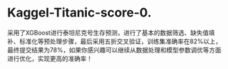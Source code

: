 # Kaggel-Titanic-score-0.

采用了XGBoost进行泰坦尼克号生存预测，进行了基本的数据筛选、缺失值填补、标准化等预处理步骤，最后采用五折交叉验证，训练集准确率在82%以上，最终提交结果为78%，如果你感兴趣可以继续从数据处理和模型参数调优等方面进行优化，实现更高的准确率！
